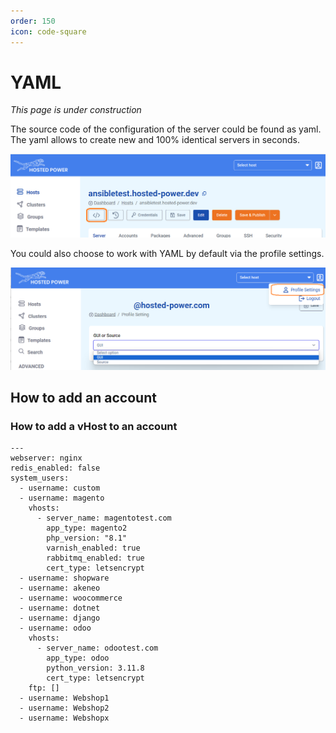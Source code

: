 ```yaml
---
order: 150
icon: code-square
---
```


# YAML

_This page is under construction_

The source code of the configuration of the server could be found as yaml. The yaml allows to create new and 100% identical servers in seconds.

![Yaml Source Code](../img/turbostackapp/YAML/source-code.png)

You could also choose to work with YAML by default via the profile settings.

![Profile Settings](../img/turbostackapp/YAML/profile-settings.png)

## How to add an account

### How to add a vHost to an account



```
---
webserver: nginx
redis_enabled: false
system_users:
  - username: custom
  - username: magento
    vhosts:
      - server_name: magentotest.com
        app_type: magento2
        php_version: "8.1"
        varnish_enabled: true
        rabbitmq_enabled: true
        cert_type: letsencrypt
  - username: shopware
  - username: akeneo
  - username: woocommerce
  - username: dotnet
  - username: django
  - username: odoo
    vhosts:
      - server_name: odootest.com
        app_type: odoo
        python_version: 3.11.8
        cert_type: letsencrypt
    ftp: []
  - username: Webshop1
  - username: Webshop2
  - username: Webshopx
```
